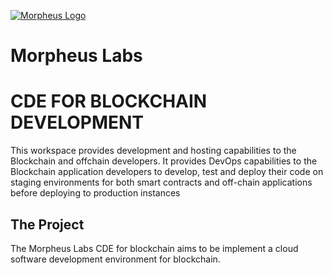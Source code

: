 [![Morpheus Logo](https://avatars1.githubusercontent.com/u/34614083?s=200&amp;v=4)](http://morpheuslabs.io/)
# Morpheus Labs

# CDE FOR BLOCKCHAIN DEVELOPMENT
This workspace provides development and hosting capabilities to the Blockchain and offchain developers. It provides DevOps capabilities to the Blockchain application developers to develop, test and deploy their code on staging environments for both smart contracts and off-chain applications before deploying to production instances


## The Project

The Morpheus Labs CDE for blockchain aims to be implement a cloud software development environment for blockchain. 
